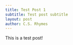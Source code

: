 ```yaml
---
title: Test Post 1
subtitle: Test post subtitle
layout: post
author: C.S. Rhymes
---
```


This is a test post! 
